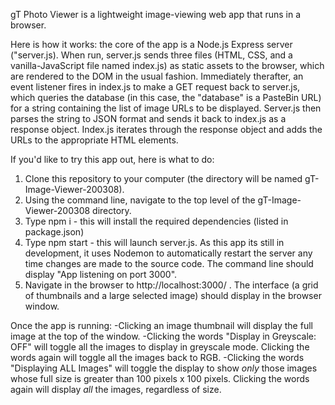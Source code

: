 gT Photo Viewer is a lightweight image-viewing web app that runs in a browser.

Here is how it works: the core of the app is a Node.js Express server ("server.js). When run, server.js sends three files (HTML, CSS, and a vanilla-JavaScript file named index.js) as static assets to the browser, which are rendered to the DOM in the usual fashion. Immediately therafter, an event listener fires in index.js to make a GET request back to server.js, which queries the database (in this case, the "database" is a PasteBin URL) for a string containing the list of image URLs to be displayed. Server.js then parses the string to JSON format and sends it back to index.js as a response object. Index.js iterates through the response object and adds the URLs to the appropriate HTML elements.

If you'd like to try this app out, here is what to do:

1. Clone this repository to your computer (the directory will be named gT-Image-Viewer-200308).
2. Using the command line, navigate to the top level of the gT-Image-Viewer-200308 directory.
3. Type npm i - this will install the required dependencies (listed in package.json)
4. Type npm start - this will launch server.js. As this app its still in development, it uses Nodemon to automatically restart the server any time changes are made to the source code. The command line should display "App listening on port 3000".
5. Navigate in the browser to http://localhost:3000/ . The interface (a grid of thumbnails and a large selected image) should display in the browser window.

Once the app is running:
    -Clicking an image thumbnail will display the full image at the top of the window.
    -Clicking the words "Display in Greyscale: OFF" will toggle all the images to display in greyscale mode. Clicking the words again will toggle all the images back to RGB.
    -Clicking the words "Displaying ALL Images" will toggle the display to show _only_ those images whose full size is greater than 100 pixels x 100 pixels. Clicking the words again will display _all_ the images, regardless of size.


